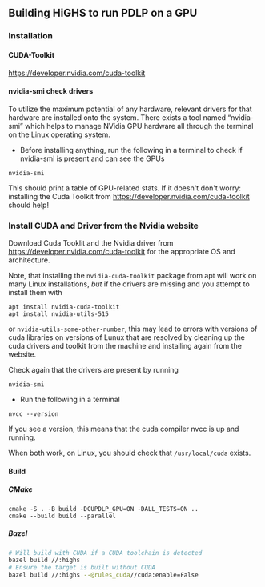 ## Building HiGHS to run PDLP on a GPU

### Installation

#### CUDA-Toolkit 

https://developer.nvidia.com/cuda-toolkit

#### nvidia-smi check drivers

To utilize the maximum potential of any hardware, relevant drivers for that hardware are installed onto the system. There exists a tool named “nvidia-smi” which helps to manage NVidia GPU hardware all through the terminal on the Linux operating system. 

* Before installing anything, run the following in a terminal to check if nvidia-smi is present and can see the GPUs

```
nvidia-smi
```

This should print a table of GPU-related stats. If it doesn't don't worry: installing the Cuda Toolkit from https://developer.nvidia.com/cuda-toolkit should help!

### Install CUDA and Driver from the Nvidia website

Download Cuda Tooklit and the Nvidia driver from https://developer.nvidia.com/cuda-toolkit for the appropriate OS and architecture.

Note, that installing the `nvidia-cuda-toolkit` package from apt will work on many Linux installations, *but* if the drivers are missing and you attempt to install them with
```
apt install nvidia-cuda-toolkit
apt install nvidia-utils-515
```
or `nvidia-utils-some-other-number`, this may lead to errors with versions of cuda libraries on versions of Lunux that are resolved by cleaning up the cuda drivers and toolkit from the machine and installing again from the website. 

Check again that the drivers are present by running 
```
nvidia-smi
```

* Run the following in a terminal

```
nvcc --version
```

If you see a version, this means that the cuda compiler nvcc is up and running.

When both work, on Linux, you should check that `/usr/local/cuda` exists. 

#### Build

##### CMake

```
cmake -S . -B build -DCUPDLP_GPU=ON -DALL_TESTS=ON ..
cmake --build build --parallel
```

##### Bazel

```bash
# Will build with CUDA if a CUDA toolchain is detected
bazel build //:highs 
# Ensure the target is built without CUDA
bazel build //:highs --@rules_cuda//cuda:enable=False
```
